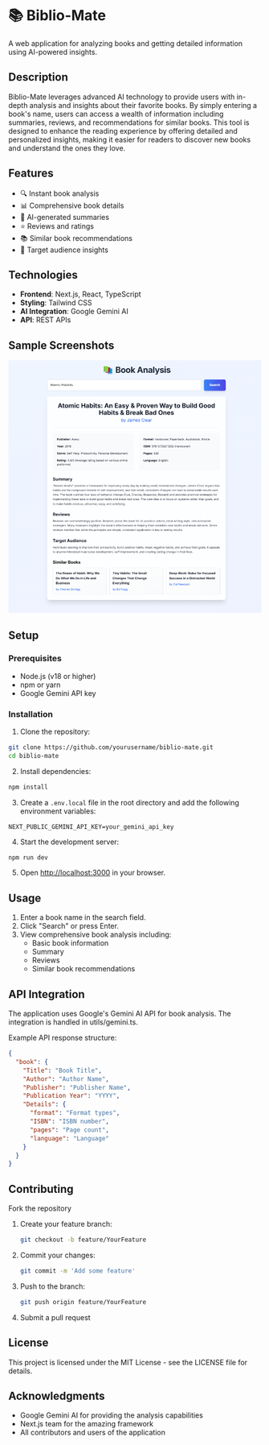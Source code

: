 # 📚 Biblio-Mate

A web application for analyzing books and getting detailed information using AI-powered insights.

## Description
Biblio-Mate leverages advanced AI technology to provide users with in-depth analysis and insights about their favorite books. By simply entering a book's name, users can access a wealth of information including summaries, reviews, and recommendations for similar books. This tool is designed to enhance the reading experience by offering detailed and personalized insights, making it easier for readers to discover new books and understand the ones they love.

## Features

- 🔍 Instant book analysis
- 📊 Comprehensive book details
- 📝 AI-generated summaries
- ⭐ Reviews and ratings
- 📚 Similar book recommendations
- 🎯 Target audience insights

## Technologies

- **Frontend**: Next.js, React, TypeScript
- **Styling**: Tailwind CSS
- **AI Integration**: Google Gemini AI
- **API**: REST APIs

## Sample Screenshots

![Sample Image](images/screenshot1.png)

## Setup

### Prerequisites

- Node.js (v18 or higher)
- npm or yarn
- Google Gemini API key

### Installation

1. Clone the repository:

```bash
git clone https://github.com/yourusername/biblio-mate.git
cd biblio-mate
```

2. Install dependencies:

```bash
npm install
```

3. Create a `.env.local` file in the root directory and add the following environment variables:

```env
NEXT_PUBLIC_GEMINI_API_KEY=your_gemini_api_key
```

4. Start the development server:

```bash
npm run dev
```

5. Open [http://localhost:3000](http://localhost:3000) in your browser.

## Usage

1. Enter a book name in the search field.
2. Click "Search" or press Enter.
3. View comprehensive book analysis including:
   - Basic book information
   - Summary
   - Reviews
   - Similar book recommendations

## API Integration

The application uses Google's Gemini AI API for book analysis. The integration is handled in utils/gemini.ts.

Example API response structure:

```JSON
{
  "book": {
    "Title": "Book Title",
    "Author": "Author Name",
    "Publisher": "Publisher Name",
    "Publication Year": "YYYY",
    "Details": {
      "format": "Format types",
      "ISBN": "ISBN number",
      "pages": "Page count",
      "language": "Language"
    }
  }
}
```

## Contributing

Fork the repository

1. Create your feature branch:
    ```bash
    git checkout -b feature/YourFeature
    ```

2. Commit your changes:
    ```bash
    git commit -m 'Add some feature'
    ```

3. Push to the branch:
    ```bash
    git push origin feature/YourFeature
    ```

4. Submit a pull request

## License
This project is licensed under the MIT License - see the LICENSE file for details.

## Acknowledgments
* Google Gemini AI for providing the analysis capabilities
* Next.js team for the amazing framework
* All contributors and users of the application
